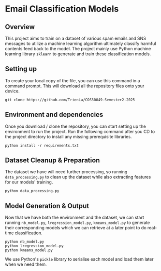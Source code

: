 # Email Classification Models
## Overview
This project aims to train on a dataset of various spam emails and SNS messages to utilize a machine learning algorithm ultimately classify harmful contents feed back to the model. The project mainly use Python machine learning library `sklearn` to generate and train these classification models.

## Setting up
To create your local copy of the file, you can use this command in a command prompt. This will download all the repository files onto your device.
```
git clone https://github.com/TrienLa/COS30049-Semester2-2025
```

## Environment and dependencies
Once you download / clone the repository, you can start setting up the environment to run the project. Run the following command after you CD to the project directory to install any missing prerequisite libraries. 
```
python install -r requirements.txt
```

## Dataset Cleanup & Preparation
The dataset we have will need further processing, so running ` data_processing.py ` to clean up the dataset while also extracting features for our models' training.
```
python data_processing.py
```

## Model Generation & Output
Now that we have both the environment and the dataset, we can start running ` nb_model.py `, ` lregression_model.py `, ` kmeans_model.py ` to generate their corresponding models which we can retrieve at a later point to do real-time classification.
```
python nb_model.py
python lregression_model.py
python kmeans_model.py
```

We use Python's ` pickle ` library to serialise each model and load them later when we need them.
